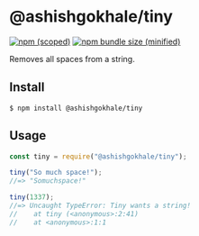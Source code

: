 # @ashishgokhale/tiny

[![npm (scoped)](https://img.shields.io/npm/v/@ashishgokhale/tiny.svg)](https://www.npmjs.com/package/@ashishgokhale/tiny)
[![npm bundle size (minified)](https://img.shields.io/bundlephobia/min/@ashishgokhale/tiny.svg)](https://www.npmjs.com/package/@ashishgokhale/tiny)

Removes all spaces from a string.

## Install

```
$ npm install @ashishgokhale/tiny
```

## Usage

```js
const tiny = require("@ashishgokhale/tiny");

tiny("So much space!");
//=> "Somuchspace!"

tiny(1337);
//=> Uncaught TypeError: Tiny wants a string!
//    at tiny (<anonymous>:2:41)
//    at <anonymous>:1:1